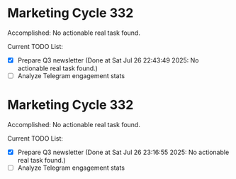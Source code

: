 # Marketing Cycle 332

Accomplished: No actionable real task found.

Current TODO List:

- [x] Prepare Q3 newsletter  (Done at Sat Jul 26 22:43:49 2025: No actionable real task found.)
- [ ] Analyze Telegram engagement stats

# Marketing Cycle 332

Accomplished: No actionable real task found.

Current TODO List:

- [x] Prepare Q3 newsletter  (Done at Sat Jul 26 23:16:55 2025: No actionable real task found.)
- [ ] Analyze Telegram engagement stats